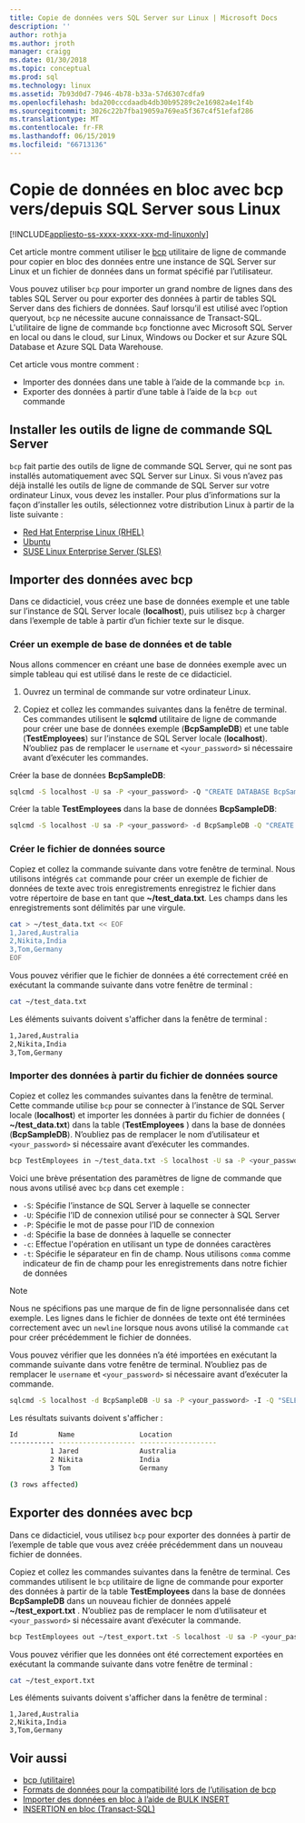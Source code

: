 ```yaml
---
title: Copie de données vers SQL Server sur Linux | Microsoft Docs
description: ''
author: rothja
ms.author: jroth
manager: craigg
ms.date: 01/30/2018
ms.topic: conceptual
ms.prod: sql
ms.technology: linux
ms.assetid: 7b93d0d7-7946-4b78-b33a-57d6307cdfa9
ms.openlocfilehash: bda200cccdaadb4db30b95289c2e16982a4e1f4b
ms.sourcegitcommit: 3026c22b7fba19059a769ea5f367c4f51efaf286
ms.translationtype: MT
ms.contentlocale: fr-FR
ms.lasthandoff: 06/15/2019
ms.locfileid: "66713136"
---
```

# <a name="bulk-copy-data-with-bcp-to-sql-server-on-linux"></a>Copie de données en bloc avec bcp vers/depuis SQL Server sous Linux

[!INCLUDE[appliesto-ss-xxxx-xxxx-xxx-md-linuxonly](../includes/appliesto-ss-xxxx-xxxx-xxx-md-linuxonly.md)]

Cet article montre comment utiliser le [bcp](../tools/bcp-utility.md) utilitaire de ligne de commande pour copier en bloc des données entre une instance de SQL Server sur Linux et un fichier de données dans un format spécifié par l’utilisateur.

Vous pouvez utiliser `bcp` pour importer un grand nombre de lignes dans des tables SQL Server ou pour exporter des données à partir de tables SQL Server dans des fichiers de données. Sauf lorsqu’il est utilisé avec l’option queryout, `bcp` ne nécessite aucune connaissance de Transact-SQL. L'utilitaire de ligne de commande `bcp` fonctionne avec Microsoft SQL Server en local ou dans le cloud, sur Linux, Windows ou Docker et sur Azure SQL Database et Azure SQL Data Warehouse.

Cet article vous montre comment :
- Importer des données dans une table à l’aide de la commande `bcp in`.
- Exporter des données à partir d’une table à l’aide de la `bcp out` commande

## <a name="install-the-sql-server-command-line-tools"></a>Installer les outils de ligne de commande SQL Server

`bcp` fait partie des outils de ligne de commande SQL Server, qui ne sont pas installés automatiquement avec SQL Server sur Linux. Si vous n’avez pas déjà installé les outils de ligne de commande de SQL Server sur votre ordinateur Linux, vous devez les installer. Pour plus d’informations sur la façon d’installer les outils, sélectionnez votre distribution Linux à partir de la liste suivante :

- [Red Hat Enterprise Linux (RHEL)](sql-server-linux-setup-tools.md#RHEL)
- [Ubuntu](sql-server-linux-setup-tools.md#ubuntu)
- [SUSE Linux Enterprise Server (SLES)](sql-server-linux-setup-tools.md#SLES)

## <a name="import-data-with-bcp"></a>Importer des données avec bcp

Dans ce didacticiel, vous créez une base de données exemple et une table sur l’instance de SQL Server locale (**localhost**), puis utilisez `bcp` à charger dans l’exemple de table à partir d’un fichier texte sur le disque.

### <a name="create-a-sample-database-and-table"></a>Créer un exemple de base de données et de table

Nous allons commencer en créant une base de données exemple avec un simple tableau qui est utilisé dans le reste de ce didacticiel.

1. Ouvrez un terminal de commande sur votre ordinateur Linux.

2. Copiez et collez les commandes suivantes dans la fenêtre de terminal. Ces commandes utilisent le **sqlcmd** utilitaire de ligne de commande pour créer une base de données exemple (**BcpSampleDB**) et une table (**TestEmployees**) sur l’instance de SQL Server locale (**localhost**). N’oubliez pas de remplacer le `username` et `<your_password>` si nécessaire avant d’exécuter les commandes.

Créer la base de données **BcpSampleDB**:
```bash 
sqlcmd -S localhost -U sa -P <your_password> -Q "CREATE DATABASE BcpSampleDB;"
```
Créer la table **TestEmployees** dans la base de données **BcpSampleDB**:
```bash 
sqlcmd -S localhost -U sa -P <your_password> -d BcpSampleDB -Q "CREATE TABLE TestEmployees (Id INT IDENTITY(1,1) NOT NULL PRIMARY KEY, Name NVARCHAR(50), Location NVARCHAR(50));"
```
### <a name="create-the-source-data-file"></a>Créer le fichier de données source
Copiez et collez la commande suivante dans votre fenêtre de terminal. Nous utilisons intégrés `cat` commande pour créer un exemple de fichier de données de texte avec trois enregistrements enregistrez le fichier dans votre répertoire de base en tant que **~/test_data.txt**. Les champs dans les enregistrements sont délimités par une virgule.

```bash
cat > ~/test_data.txt << EOF
1,Jared,Australia
2,Nikita,India
3,Tom,Germany
EOF
```

Vous pouvez vérifier que le fichier de données a été correctement créé en exécutant la commande suivante dans votre fenêtre de terminal :
```bash 
cat ~/test_data.txt
```

Les éléments suivants doivent s'afficher dans la fenêtre de terminal :
```bash
1,Jared,Australia
2,Nikita,India
3,Tom,Germany
```

### <a name="import-data-from-the-source-data-file"></a>Importer des données à partir du fichier de données source
Copiez et collez les commandes suivantes dans la fenêtre de terminal. Cette commande utilise `bcp` pour se connecter à l’instance de SQL Server locale (**localhost**) et importer les données à partir du fichier de données ( **~/test_data.txt**) dans la table (**TestEmployees** ) dans la base de données (**BcpSampleDB**). N’oubliez pas de remplacer le nom d’utilisateur et `<your_password>` si nécessaire avant d’exécuter les commandes.

```bash 
bcp TestEmployees in ~/test_data.txt -S localhost -U sa -P <your_password> -d BcpSampleDB -c -t  ','
```

Voici une brève présentation des paramètres de ligne de commande que nous avons utilisé avec `bcp` dans cet exemple :
- `-S`: Spécifie l’instance de SQL Server à laquelle se connecter
- `-U`: Spécifie l’ID de connexion utilisé pour se connecter à SQL Server
- `-P`: Spécifie le mot de passe pour l’ID de connexion
- `-d`: Spécifie la base de données à laquelle se connecter
- `-c`: Effectue l'opération en utilisant un type de données caractères
- `-t`: Spécifie le séparateur en fin de champ. Nous utilisons `comma` comme indicateur de fin de champ pour les enregistrements dans notre fichier de données

> [!NOTE]
> Nous ne spécifions pas une marque de fin de ligne personnalisée dans cet exemple. Les lignes dans le fichier de données de texte ont été terminées correctement avec un `newline` lorsque nous avons utilisé la commande `cat` pour créer précédemment le fichier de données.

Vous pouvez vérifier que les données n’a été importées en exécutant la commande suivante dans votre fenêtre de terminal. N’oubliez pas de remplacer le `username` et `<your_password>` si nécessaire avant d’exécuter la commande.
```bash 
sqlcmd -S localhost -d BcpSampleDB -U sa -P <your_password> -I -Q "SELECT * FROM TestEmployees;"
```

Les résultats suivants doivent s'afficher :
```bash
Id          Name                Location
----------- ------------------- -------------------
          1 Jared               Australia
          2 Nikita              India
          3 Tom                 Germany

(3 rows affected)
```

## <a name="export-data-with-bcp"></a>Exporter des données avec bcp

Dans ce didacticiel, vous utilisez `bcp` pour exporter des données à partir de l’exemple de table que vous avez créée précédemment dans un nouveau fichier de données.

Copiez et collez les commandes suivantes dans la fenêtre de terminal. Ces commandes utilisent le `bcp` utilitaire de ligne de commande pour exporter des données à partir de la table **TestEmployees** dans la base de données **BcpSampleDB** dans un nouveau fichier de données appelé **~/test_export.txt** .  N’oubliez pas de remplacer le nom d’utilisateur et `<your_password>` si nécessaire avant d’exécuter la commande.

```bash 
bcp TestEmployees out ~/test_export.txt -S localhost -U sa -P <your_password> -d BcpSampleDB -c -t ','
```

Vous pouvez vérifier que les données ont été correctement exportées en exécutant la commande suivante dans votre fenêtre de terminal :
```bash 
cat ~/test_export.txt
```

Les éléments suivants doivent s'afficher dans la fenêtre de terminal :
```
1,Jared,Australia
2,Nikita,India
3,Tom,Germany
```

## <a name="see-also"></a>Voir aussi
- [bcp (utilitaire)](../tools/bcp-utility.md)
- [Formats de données pour la compatibilité lors de l’utilisation de bcp](../relational-databases/import-export/specify-data-formats-for-compatibility-when-using-bcp-sql-server.md)
- [Importer des données en bloc à l’aide de BULK INSERT](../relational-databases/import-export/import-bulk-data-by-using-bulk-insert-or-openrowset-bulk-sql-server.md)
- [INSERTION en bloc (Transact-SQL)](../t-sql/statements/bulk-insert-transact-sql.md)
